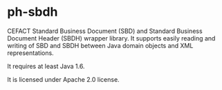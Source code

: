 ph-sbdh
==========

CEFACT Standard Business Document (SBD) and Standard Business Document Header (SBDH) wrapper library.
It supports easily reading and writing of SBD and SBDH between Java domain objects and XML representations.

It requires at least Java 1.6.

It is licensed under Apache 2.0 license.

